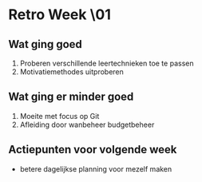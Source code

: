 # Retro Week \01

## Wat ging goed
1. Proberen verschillende leertechnieken toe te passen
2. Motivatiemethodes uitproberen

## Wat ging er minder goed
1. Moeite met focus op Git
2. Afleiding door wanbeheer budgetbeheer

## Actiepunten voor volgende week
* betere dagelijkse planning voor mezelf maken